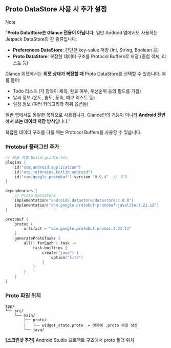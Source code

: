 
## Proto DataStore 사용 시 추가 설정

> [!NOTE]
> "**Proto DataStore는 Glance 전용이 아닙니다**. 일반 Android 앱에서도 사용하는 Jetpack DataStore의 한 종류입니다.
>
> - **Preferences DataStore**: 간단한 key-value 저장 (Int, String, Boolean 등)
> - **Proto DataStore**: 복잡한 데이터 구조를 Protocol Buffers로 저장 (중첩 객체, 리스트 등)
>
> Glance 위젯에서는 **위젯 상태가 복잡할 때** Proto DataStore를 선택할 수 있습니다. 예를 들어:
> - Todo 리스트 (각 항목이 제목, 완료 여부, 우선순위 등의 필드를 가짐)
> - 날씨 정보 (온도, 습도, 풍속, 예보 리스트 등)
> - 설정 정보 (여러 카테고리와 하위 옵션들)
>
> 일반 앱에서도 동일한 목적으로 사용됩니다. Glance만의 기능이 아니라 **Android 전반에서 쓰는 데이터 저장 방식**입니다."

복잡한 데이터 구조를 다룰 때는 Protocol Buffers를 사용할 수 있습니다.

### Protobuf 플러그인 추가

```kotlin
// 모듈 레벨 build.gradle.kts
plugins {
    id("com.android.application")
    id("org.jetbrains.kotlin.android")
    id("com.google.protobuf") version "0.9.4"  // 추가
}

dependencies {
    // Proto DataStore
    implementation("androidx.datastore:datastore:1.0.0")
    implementation("com.google.protobuf:protobuf-javalite:3.21.12")
}

protobuf {
    protoc {
        artifact = "com.google.protobuf:protoc:3.21.12"
    }
    generateProtoTasks {
        all().forEach { task ->
            task.builtins {
                create("java") {
                    option("lite")
                }
            }
        }
    }
}
```

### Proto 파일 위치

```
app/
└── src/
    └── main/
        ├── proto/
        │   └── widget_state.proto  ← 여기에 .proto 파일 생성
        └── java/
```

**[스크린샷 추천]** Android Studio 프로젝트 구조에서 proto 폴더 위치